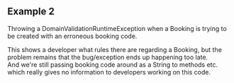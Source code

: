 ## Example 2

Throwing a DomainValidationRuntimeException when a Booking is trying to be created with an erroneous booking code.

This shows a developer what rules there are regarding a Booking, but the problem remains that the bug/exception ends up happening too late.  
And we're still passing booking code around as a String to methods etc. which really gives no information to developers working on this code.